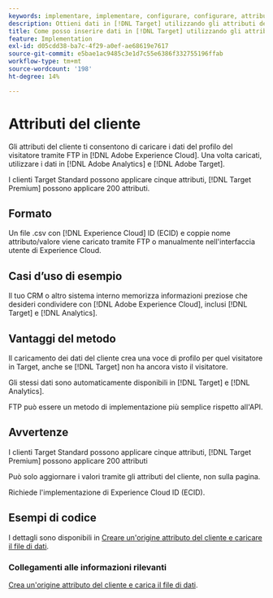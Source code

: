 ```yaml
---
keywords: implementare, implementare, configurare, configurare, attributi cliente
description: Ottieni dati in [!DNL Target] utilizzando gli attributi del cliente.
title: Come posso inserire dati in [!DNL Target] utilizzando gli attributi del cliente?
feature: Implementation
exl-id: d05cdd38-ba7c-4f29-a0ef-ae68619e7617
source-git-commit: e5bae1ac9485c3e1d7c55e6386f332755196ffab
workflow-type: tm+mt
source-wordcount: '198'
ht-degree: 14%

---
```


# Attributi del cliente

Gli attributi del cliente ti consentono di caricare i dati del profilo del visitatore tramite FTP in [!DNL Adobe Experience Cloud]. Una volta caricati, utilizzare i dati in [!DNL Adobe Analytics] e [!DNL Adobe Target].

I clienti Target Standard possono applicare cinque attributi, [!DNL Target Premium] possono applicare 200 attributi.

## Formato

Un file .csv con [!DNL Experience Cloud] ID (ECID) e coppie nome attributo/valore viene caricato tramite FTP o manualmente nell&#39;interfaccia utente di Experience Cloud.

## Casi d’uso di esempio

Il tuo CRM o altro sistema interno memorizza informazioni preziose che desideri condividere con [!DNL Adobe Experience Cloud], inclusi [!DNL Target] e [!DNL Analytics].

## Vantaggi del metodo

Il caricamento dei dati del cliente crea una voce di profilo per quel visitatore in Target, anche se [!DNL Target] non ha ancora visto il visitatore.

Gli stessi dati sono automaticamente disponibili in [!DNL Target] e [!DNL Analytics].

FTP può essere un metodo di implementazione più semplice rispetto all&#39;API.

## Avvertenze

I clienti Target Standard possono applicare cinque attributi, [!DNL Target Premium] possono applicare 200 attributi

Può solo aggiornare i valori tramite gli attributi del cliente, non sulla pagina.

Richiede l&#39;implementazione di Experience Cloud ID (ECID).

## Esempi di codice

I dettagli sono disponibili in [Creare un&#39;origine attributo del cliente e caricare il file di dati](https://experienceleague.adobe.com/docs/core-services/interface/customer-attributes/t-crs-usecase.html).

### Collegamenti alle informazioni rilevanti

[Crea un&#39;origine attributo del cliente e carica il file di dati](https://experienceleague.adobe.com/docs/core-services/interface/customer-attributes/t-crs-usecase.html).
